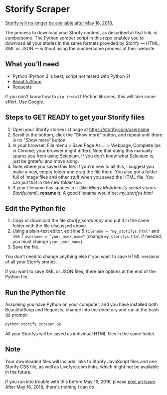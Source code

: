 # Storify Scraper

[Storify will no longer be available after May 16, 2018.](https://storify.com/faq-eol)

The process to download your Storify content, as described at that link, is cumbersome. The Python scraper script in this repo enables you to download all your stories in the same formats provided by Storify &mdash; HTML, XML or JSON &mdash; without using the cumbersome process at their website.

## What you’ll need

* Python (Python 3 is best; script not tested with Python 2)
* [BeautifulSoup](https://www.crummy.com/software/BeautifulSoup/bs4/doc/)
* [Requests](http://docs.python-requests.org/en/master/)

If you don't know how to `pip install` Python libraries, this will take some effort. Use Google.

## Steps to GET READY to get your Storify files

1. Open your Storify stories list page at https://storify.com/username
2. Scroll to the bottom, click the "Show more" button, and repeat until there is no "Show more" button.
3. In your browser, File menu &gt; Save Page As ... &gt; Webpage, Complete (as in Chrome; your browser might differ). Note that doing this manually spares you from using Selenium. If you don't know what Selenium is, just be grateful and move along.
4. Note where you saved this file. If you're new to all this, I suggest you make a new, empty folder and drag the file there. You also got a folder full of image files and other stuff when you saved the HTML file. You can put that in the new folder too.
5. If your filename has spaces in it (like *Mindy McAdams's social stories · Storify.html*), **rename it.** A good filename would be: *my_storifys.html*

## Edit the Python file

1. Copy or download the file *storify_scraper.py* and put it in the same folder with the file discussed above.
2. Using a plain-text editor, edit line 5 `filename = "my_storifys.html"` and line 7 `username = "your_user_name"` (change `my_storifys.html` if needed; you must change `your_user_name`).
3. Save the file.

You don't need to change anything else if you want to save HTML versions of all your Storify stories.

If you want to save XML or JSON files, there are options at the end of the Python file.

## Run the Python file

Assuming you have Python on your computer, and you have installed both BeautifulSoup and Requests, change into the directory and run at the bash (`$`) prompt:

```bash
python storify_scraper.py
```

All your Storifys will be saved as individual HTML files in the same folder.

## Note

Your downloaded files will include links to Storify JavaScript files and one Storify CSS file, as well as Livefyre.com links, which might not be available in the future.

If you run into trouble with this before May 16, 2018, please [post an issue](https://github.com/macloo/storify-scraper/issues). After May 16, 2018, there's nothing I can do.

